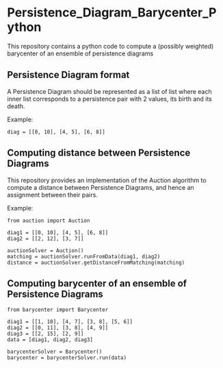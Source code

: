 # Persistence_Diagram_Barycenter_Python

This repository contains a python code to compute a (possibly weighted) barycenter of an ensemble of persistence diagrams

## Persistence Diagram format
A Persistence Diagram should be represented as a list of list where each inner list corresponds to a persistence pair with 2 values, its birth and its death.

Example:
```
diag = [[0, 10], [4, 5], [6, 8]]
```

## Computing distance between Persistence Diagrams

This repository provides an implementation of the Auction algorithm to compute a distance between Persistence Diagrams, and hence an assignment between their pairs.

Example:
```
from auction import Auction

diag1 = [[0, 10], [4, 5], [6, 8]]
diag2 = [[2, 12], [3, 7]]

auctionSolver = Auction()
matching = auctionSolver.runFromData(diag1, diag2)
distance = auctionSolver.getDistanceFromMatching(matching)
```

## Computing barycenter of an ensemble of Persistence Diagrams

```
from barycenter import Barycenter

diag1 = [[1, 10], [4, 7], [3, 8], [5, 6]]
diag2 = [[0, 11], [3, 8], [4, 9]]
diag3 = [[2, 15], [2, 9]]
data = [diag1, diag2, diag3]

barycenterSolver = Barycenter()
barycenter = barycenterSolver.run(data)
```
